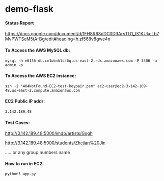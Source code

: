 # demo-flask



#### Status Report

https://docs.google.com/document/d/1FH8R68dDC0DRArvTU1_IS1KUkcLb7MvPWTSeM5tA-Bg/edit#heading=h.zf568v8gwe4n

#### To Access the AWS MySQL db:

`mysql -h e6156-db.cm1wbnh1ss6q.us-east-2.rds.amazonaws.com -P 3306 -u admin -p` 

#### To Access the AWS EC2 instance:
`ssh -i "404NotFound-EC2-test-keypair.pem" ec2-user@ec2-3-142-189-48.us-east-2.compute.amazonaws.com`

#### EC2 Public IP addr:

`3.142.189.48`

#### Test Cases:

http://3.142.189.48:5000/imdb/artists/Gogh

http://3.142.189.48:5000/students/Zhejian%20Jin

......or any group numbers name 

#### How to run in EC2:

`python3 app.py`

